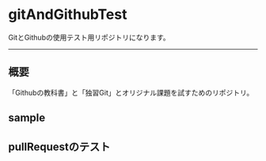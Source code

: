# gitAndGithubTest
GitとGithubの使用テスト用リポジトリになります。

---

## 概要
「Githubの教科書」と「独習Git」とオリジナル課題を試すためのリポジトリ。

## sample

## pullRequestのテスト